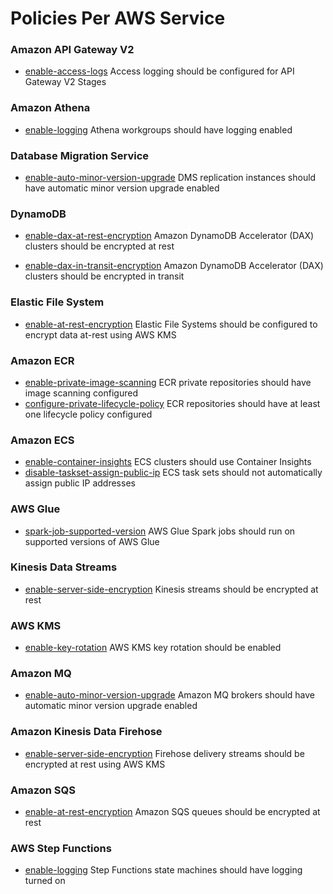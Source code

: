 # Policies Per AWS Service

### Amazon API Gateway V2
- [enable-access-logs](./policies/apigatewayv2-enable-access-logs.md) Access logging should be configured for API Gateway V2 Stages

### Amazon Athena
- [enable-logging](./policies/athena-enable-logging.md) Athena workgroups should have logging enabled

### Database Migration Service
- [enable-auto-minor-version-upgrade](./policies/dms-enable-auto-minor-version-upgrade.md) DMS replication instances should have automatic minor version upgrade enabled

### DynamoDB
- [enable-dax-at-rest-encryption](./policies/dynamodb-dax-enable-in-transit-encryption.md) Amazon DynamoDB Accelerator (DAX) clusters should be encrypted at rest

- [enable-dax-in-transit-encryption](./policies/dynamodb-dax-enable-in-transit-encryption.md) Amazon DynamoDB Accelerator (DAX) clusters should be encrypted in transit

### Elastic File System
- [enable-at-rest-encryption](./policies/efs-enable-at-rest-encryption.md) Elastic File Systems should be configured to encrypt data at-rest using AWS KMS

### Amazon ECR
- [enable-private-image-scanning](./policies/ecr-enable-private-image-scanning.md) ECR private repositories should have image scanning configured
- [configure-private-lifecycle-policy](./policies/ecr-configure-private-lifecycle-policy.md) ECR repositories should have at least one lifecycle policy configured

### Amazon ECS
- [enable-container-insights](./policies/ecs-enable-container-insights.md) ECS clusters should use Container Insights
- [disable-taskset-assign-public-ip](./policies/ecs-disable-taskset-assign-public-ip.md) ECS task sets should not automatically assign public IP addresses

### AWS Glue
- [spark-job-supported-version](./policies/glue-spark-job-supported-version.md) AWS Glue Spark jobs should run on supported versions of AWS Glue

### Kinesis Data Streams
- [enable-server-side-encryption](./policies/kinesis-enable-server-side-encryption.md) Kinesis streams should be encrypted at rest

### AWS KMS
- [enable-key-rotation](./policies/kms-enable-key-rotation.md) AWS KMS key rotation should be enabled

### Amazon MQ
- [enable-auto-minor-version-upgrade](./policies/mq-enable-auto-minor-version-upgrade.md) Amazon MQ brokers should have automatic minor version upgrade enabled

### Amazon Kinesis Data Firehose
- [enable-server-side-encryption](./policies/firehose-enable-server-side-encryption.md) Firehose delivery streams should be encrypted at rest using AWS KMS

### Amazon SQS
- [enable-at-rest-encryption](./policies/sqs-enable-at-rest-encryption.md) Amazon SQS queues should be encrypted at rest

### AWS Step Functions
- [enable-logging](./policies/enable-logging.md) Step Functions state machines should have logging turned on
